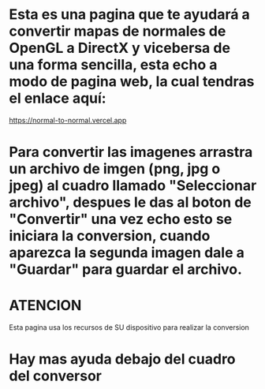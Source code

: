 # Esta es una pagina que te ayudará a convertir mapas de normales de OpenGL a DirectX y vicebersa de una forma sencilla, esta echo a modo de pagina web, la cual tendras el enlace aquí:

https://normal-to-normal.vercel.app

# Para convertir las imagenes arrastra un archivo de imgen (png, jpg o jpeg) al cuadro llamado "Seleccionar archivo", despues le das al boton de "Convertir" una vez echo esto se iniciara la conversion, cuando aparezca la segunda imagen dale a "Guardar" para guardar el archivo.

# ATENCION
Esta pagina usa los recursos de SU dispositivo para realizar la conversion

# Hay mas ayuda debajo del cuadro del conversor
